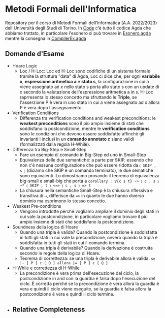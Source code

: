 # Metodi Formali dell'Informatica

Repository per il corso di Metodi Formali dell'Informatica (A.A. 2022/2023) dell'Università degli Studi di Torino. In [Code](Code) c'è tutto il codice Agda che abbiamo trattato, in particolare l'esonero si può trovare in [Esonero.agda](Code/Esonero.agda) mentre la consegna in [CompilerEx.agda](Code/CompilerEx.agda)

## Domande d'Esame

- Hoare Logic
  - Loc / H-Loc: Loc ed H-Loc sono codifiche di un sistema formale tramite la struttura "data" di Agda, Loc ci dice che, per ogni **variabile x**, **espressione aritmetica a** e **stato s**, la configurazione in cui a viene assegnato ad x nello stato s porta allo stato s con un update di x secondo la valutazione dell'espressione aritmetica a in s. H-Loc raprresenta lo stesso concetto ma sfruttando le **Triple**, se l'asserzione P è vera in uno stato in cui a viene assegnato ad x allora P è vera dopo l'assegnamento.
- Verification Conditions
  - Differenza tra verification conditions and weakest preconditions: le **weakest preconditions** sono il più ampio insieme di stati che soddisfano la postcondizione, mentre le **verification conditions** sono le condizioni che devono essere soddisfatte affinchè gli invarianti I inclusi in un **comando annotato c** siano validi (formalizzati dalla regola H-While).
- Differenza tra Big-Step e Small-Step
  - Fare un esempio di comando in Big-Step ed uno in Small-Step
  - Equivalenza delle due semantiche: a parte per SKIP, essendo che non c'è nessuna configurazione che può essere ridotta da `⦅ SKIP , s ⦆` (diciamo che SKIP è un comando terminato), le due sematiche sono equivalenti. Lo dimostriamo provando il teorema di equivalenza big-small e small-big che porta a `corollary : ∀{c s t} -> ⦅ c , s ⦆ ⟶* ⦅ SKIP , t ⦆ <=> ⦅ c , s ⦆ => t`
  - La chiusura nella semantiche Small-Step è la chiusura riflessiva e transitiva di `⟶`, differisce da `=>` in quanto le due hanno diverso dominio ma esprimono lo stesso concetto.
- Weakest Pre-conditions
  - Vengono introdotte perché vogliamo ampliare il dominio degli stati in cui vale la postcondizione, in particolare vogliamo trovare il più ampio insieme di stati che soddisfano la postcondizione.
- Soundness della logica di Hoare
  - Quando una tripla è valida? Quando la postcondizione è soddisfatta in tutti gli stati in cui vale la precondizione, ovvero quando la tripla è soddisfatta in tutti gli stati in cui il comando termina.
  - Quando una tripla è derivabile? Quando la derivazione è costruita secondo le regole della logica di Hoare.
  - Teorema di correttezza: se una tripla è derivabile allora è valida. `se |- [ P ] c [ Q ] allora |= [ P ] c [ Q ]`
- H-While e correttezza di H-While
  - La precondizione è vera prima dell'esecuzione del ciclo, la postcondizione in and con la guardia è falsa dopo l'esecuzione del ciclo. È corretta perché se la precondizione è vera allora la guardia è vera e quindi il ciclo viene eseguito, se la guardia è falsa allora la postcondizione è vera e quindi il ciclo termina.
- Relative Completeness
  - 